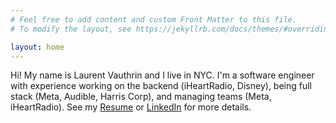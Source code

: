 ```yaml
---
# Feel free to add content and custom Front Matter to this file.
# To modify the layout, see https://jekyllrb.com/docs/themes/#overriding-theme-defaults

layout: home
---
```


Hi! My name is Laurent Vauthrin and I live in NYC.  I'm a software engineer with experience working on the backend (iHeartRadio, Disney), being full stack (Meta, Audible, Harris Corp), and managing teams (Meta, iHeartRadio).  See my [Resume](https://docs.google.com/document/d/1rTlnOhwhzLa06ipHHHjzWSHMxTJm0ok310lA__koYpY) or [LinkedIn](https://www.linkedin.com/in/laurent-vauthrin/) for more details.

